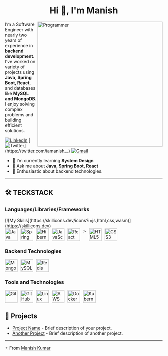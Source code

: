 <h1 align="center">Hi 👋, I'm Manish</h1>
<img align="right" width="400"  src="https://user-images.githubusercontent.com/74038190/212749171-b84692a8-2b04-4e3b-93ca-ac14705da224.gif" alt="Programmer" />



I’m a Software Engineer with nearly two years of experience in **backend development**. I’ve worked on variety of projects using **Java, Spring Boot, React**, and databases like **MySQL and MongoDB.** I enjoy solving complex problems and building efficient solutions.

[![LinkedIn](https://img.shields.io/badge/-LinkedIn-blue?style=flat-square&logo=linkedin&logoColor=white&link=https://www.linkedin.com/in/iamanishh/)](https://www.linkedin.com/in/iamanishh/)
[![Twitter](https://img.shields.io/badge/-Twitter-1ca0f1?style=flat-square&logo=twitter&logoColor=white&link=https://twitter.com/iamanish__)](https://twitter.com/iamanish__)
[![Gmail](https://img.shields.io/badge/-Gmail-c14438?style=flat-square&logo=gmail&logoColor=white&link=mailto:mmm.manish163@gmail.com)](mailto:mmm.manish163@gmail.com)


- 🌱 I’m currently learning **System Design**
- 💬 Ask me about **Java, Spring Boot, React**
- 🎨 Enthusiastic about backend technologies.


---
## 🛠️ TECKSTACK
<div style="margin-bottom: 20px;">
  <h3>Languages/Libraries/Frameworks</h3>
  [![My Skills](https://skillicons.dev/icons?i=js,html,css,wasm)](https://skillicons.dev)
  <div style="display: flex; gap: 10px;">
    <img src="https://cdn.jsdelivr.net/gh/devicons/devicon/icons/java/java-original.svg" alt="Java" style="width: 40px; height: 40px;">
    <img src="https://cdn.jsdelivr.net/gh/devicons/devicon/icons/spring/spring-original.svg" alt="Spring" style="width: 40px; height: 40px;">
    <img src="https://cdn.jsdelivr.net/gh/devicons/devicon/icons/hibernate/hibernate-original.svg" alt="Hibernate" style="width: 40px; height: 40px;">
    <img src="https://cdn.jsdelivr.net/gh/devicons/devicon/icons/javascript/javascript-original.svg" alt="JavaScript" style="width: 40px; height: 40px;">
    <img src="https://cdn.jsdelivr.net/gh/devicons/devicon/icons/react/react-original.svg" alt="React" style="width: 40px; height: 40px;">>
    <img src="https://cdn.jsdelivr.net/gh/devicons/devicon/icons/html5/html5-original.svg" alt="HTML5" style="width: 40px; height: 40px;">
    <img src="https://cdn.jsdelivr.net/gh/devicons/devicon/icons/css3/css3-original.svg" alt="CSS3" style="width: 40px; height: 40px;">
  </div>
</div>

<div style="margin-bottom: 20px;">
  <h3>Backend Technologies</h3>
  <div style="display: flex; gap: 10px; flex-wrap: wrap;">
    <img src="https://cdn.jsdelivr.net/gh/devicons/devicon/icons/mongodb/mongodb-original.svg" alt="MongoDB" style="width: 40px; height: 40px;">
    <img src="https://cdn.jsdelivr.net/gh/devicons/devicon/icons/mysql/mysql-original.svg" alt="MySQL" style="width: 40px; height: 40px;">
    <img src="https://cdn.jsdelivr.net/gh/devicons/devicon/icons/redis/redis-original.svg" alt="Redis" style="width: 40px; height: 40px;">
  </div>
</div>

<div style="margin-bottom: 20px;">
  <h3>Tools and Technologies</h3>
  <div style="display: flex; gap: 10px; flex-wrap: wrap;">
    <img src="https://cdn.jsdelivr.net/gh/devicons/devicon/icons/git/git-original.svg" alt="Git" style="width: 40px; height: 40px;">
    <img src="https://cdn.jsdelivr.net/gh/devicons/devicon/icons/github/github-original.svg" alt="GitHub" style="width: 40px; height: 40px;">
    <img src="https://cdn.jsdelivr.net/gh/devicons/devicon/icons/linux/linux-original.svg" alt="Linux" style="width: 40px; height: 40px;">
    <img src="https://cdn.jsdelivr.net/gh/devicons/devicon/icons/amazonwebservices/amazonwebservices-original-wordmark.svg" alt="AWS" style="width: 40px; height: 40px;">
    <img src="https://cdn.jsdelivr.net/gh/devicons/devicon/icons/docker/docker-original.svg" alt="Docker" style="width: 40px; height: 40px;">
    <img src="https://cdn.jsdelivr.net/gh/devicons/devicon/icons/kubernetes/kubernetes-original.svg" alt="Kubernetes" style="width: 40px; height: 40px;">
  </div>
</div>


## 💼 Projects

- [Project Name](https://github.com/yourusername/projectname) - Brief description of your project.
- [Another Project](https://github.com/yourusername/anotherproject) - Brief description of another project.

---


⭐️ From [Manish Kumar](https://github.com/iamanishh)


